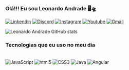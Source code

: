 
### Olá!!! Eu sou Leonardo Andrade 🖥️🛸

[![Linkendin](https://img.shields.io/badge/LinkedIn-0077B5?style=for-the-badge&logo=linkedin&logoColor=white)](https://www.linkedin.com/in/leonardo-silva-andrade-1a9aab205/)
[![Discord](https://img.shields.io/badge/Discord-7289DA?style=for-the-badge&logo=discord&logoColor=white)](LeonardoAkechi#6866)
[![Instagram](https://img.shields.io/badge/Instagram-E4405F?style=for-the-badge&logo=instagram&logoColor=white)](teste)
[![Youtube](https://img.shields.io/badge/YouTube-FF0000?style=for-the-badge&logo=youtube&logoColor=white)](teste)
[![Gmail](https://img.shields.io/badge/Gmail-D14836?style=for-the-badge&logo=gmail&logoColor=white)](teste)

![Leonardo Andrade GitHub stats](https://github-readme-stats.vercel.app/api?username=LSAndradee&show_icons=true&theme=tokyonight)

### Tecnologias que eu uso no meu dia

<div style="display: inline_block"><br/>
    <img align="center" aLt="JavaScript" src="https://img.shields.io/badge/JavaScript-F7DF1E?style=for-the-badge&logo=javascript&logoColor=black" />
    <img align="center" aLt="html5" src="https://img.shields.io/badge/HTML5-E34F26?style=for-the-badge&logo=html5&logoColor=white" />
    <img align="center" aLt="CSS3" src="https://img.shields.io/badge/CSS3-1572B6?style=for-the-badge&logo=css3&logoColor=white" />
    <img align="center" aLt="Java" src="https://img.shields.io/badge/Java-ED8B00?style=for-the-badge&logo=openjdk&logoColor=white" />
    <img align="center" aLt="Angular" src="https://img.shields.io/badge/Angular-DD0031?style=for-the-badge&logo=angular&logoColor=white" />
</div><br/>
